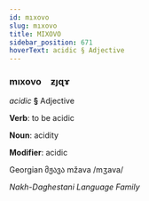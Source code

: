 ```yaml
---
id: mıxovo
slug: mıxovo
title: MIXOVO
sidebar_position: 671
hoverText: acidic § Adjective
---
```


### mıxovo&emsp;<span kind="abugida">ƶȷɋɤ</span>

*acidic* **§** Adjective

**Verb**: to be acidic

**Noun**: acidity

**Modifier**: acidic

Georgian მჟავა mžava /mʒava/

*Nakh-Daghestani Language Family*